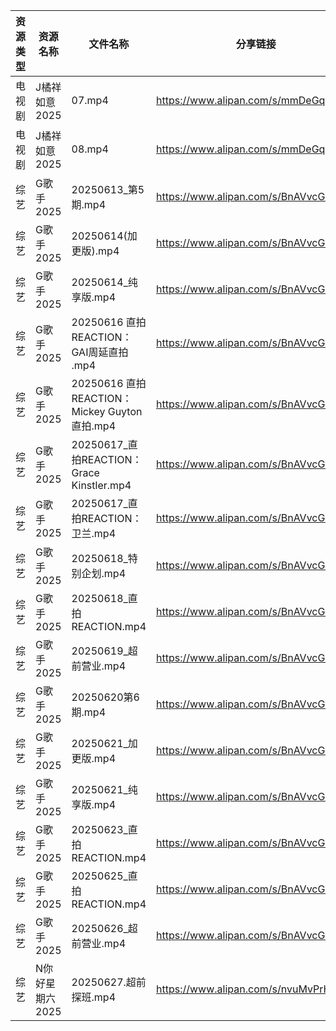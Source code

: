 | 资源类型 | 资源名称       | 文件名称                                    | 分享链接                                 | 更新时间                |
| ---- | ---------- | --------------------------------------- | ------------------------------------ | ------------------- |
| 电视剧  | J橘祥如意2025  | 07.mp4                                  | https://www.alipan.com/s/mmDeGqBz5YJ | 2025-06-27 13:03:47 |
| 电视剧  | J橘祥如意2025  | 08.mp4                                  | https://www.alipan.com/s/mmDeGqBz5YJ | 2025-06-27 13:03:46 |
| 综艺   | G歌手2025    | 20250613_第5期.mp4                        | https://www.alipan.com/s/BnAVvcGrxme | 2025-06-27 17:46:53 |
| 综艺   | G歌手2025    | 20250614(加更版).mp4                       | https://www.alipan.com/s/BnAVvcGrxme | 2025-06-27 17:46:52 |
| 综艺   | G歌手2025    | 20250614_纯享版.mp4                        | https://www.alipan.com/s/BnAVvcGrxme | 2025-06-27 17:46:52 |
| 综艺   | G歌手2025    | 20250616 直拍REACTION：GAI周延直拍 .mp4        | https://www.alipan.com/s/BnAVvcGrxme | 2025-06-27 17:46:51 |
| 综艺   | G歌手2025    | 20250616 直拍REACTION：Mickey Guyton直拍.mp4 | https://www.alipan.com/s/BnAVvcGrxme | 2025-06-27 17:46:50 |
| 综艺   | G歌手2025    | 20250617_直拍REACTION：Grace Kinstler.mp4  | https://www.alipan.com/s/BnAVvcGrxme | 2025-06-27 17:46:49 |
| 综艺   | G歌手2025    | 20250617_直拍REACTION：卫兰.mp4              | https://www.alipan.com/s/BnAVvcGrxme | 2025-06-27 17:46:49 |
| 综艺   | G歌手2025    | 20250618_特别企划.mp4                       | https://www.alipan.com/s/BnAVvcGrxme | 2025-06-27 17:46:48 |
| 综艺   | G歌手2025    | 20250618_直拍REACTION.mp4                 | https://www.alipan.com/s/BnAVvcGrxme | 2025-06-27 17:46:48 |
| 综艺   | G歌手2025    | 20250619_超前营业.mp4                       | https://www.alipan.com/s/BnAVvcGrxme | 2025-06-27 17:46:47 |
| 综艺   | G歌手2025    | 20250620第6期.mp4                         | https://www.alipan.com/s/BnAVvcGrxme | 2025-06-27 17:46:47 |
| 综艺   | G歌手2025    | 20250621_加更版.mp4                        | https://www.alipan.com/s/BnAVvcGrxme | 2025-06-27 17:46:46 |
| 综艺   | G歌手2025    | 20250621_纯享版.mp4                        | https://www.alipan.com/s/BnAVvcGrxme | 2025-06-27 17:46:46 |
| 综艺   | G歌手2025    | 20250623_直拍REACTION.mp4                 | https://www.alipan.com/s/BnAVvcGrxme | 2025-06-27 17:46:45 |
| 综艺   | G歌手2025    | 20250625_直拍REACTION.mp4                 | https://www.alipan.com/s/BnAVvcGrxme | 2025-06-27 17:46:45 |
| 综艺   | G歌手2025    | 20250626_超前营业.mp4                       | https://www.alipan.com/s/BnAVvcGrxme | 2025-06-27 17:46:44 |
| 综艺   | N你好星期六2025 | 20250627.超前探班.mp4                       | https://www.alipan.com/s/nvuMvPrHLGa | 2025-06-27 16:04:24 |
